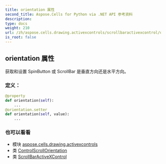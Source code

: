 ```yaml
---
title: orientation 属性
second_title: Aspose.Cells for Python via .NET API 参考资料
description:
type: docs
weight: 210
url: /zh/aspose.cells.drawing.activexcontrols/scrollbaractivexcontrol/orientation/
is_root: false
---
```

## orientation 属性

获取和设置 SpinButton 或 ScrollBar 是垂直方向还是水平方向。
### 定义：
```python
@property
def orientation(self):
    ...
@orientation.setter
def orientation(self, value):
    ...
```

### 也可以看看
* 模块 [aspose.cells.drawing.activexcontrols](../../)
* 类 [ControlScrollOrientation](/cells/python-net/zh/aspose.cells.drawing.activexcontrols/controlscrollorientation)
* 类 [ScrollBarActiveXControl](/cells/python-net/zh/aspose.cells.drawing.activexcontrols/scrollbaractivexcontrol)
